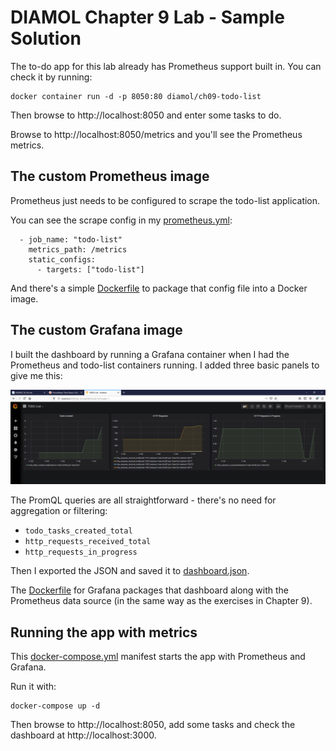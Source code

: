 # DIAMOL Chapter 9 Lab - Sample Solution

The to-do app for this lab already has Prometheus support built in. You can check it by running:

```
docker container run -d -p 8050:80 diamol/ch09-todo-list
```

Then browse to http://localhost:8050 and enter some tasks to do.

Browse to http://localhost:8050/metrics and you'll see the Prometheus metrics.

## The custom Prometheus image

Prometheus just needs to be configured to scrape the todo-list application.

You can see the scrape config in my [prometheus.yml](./prometheus/prometheus.yml):

```
  - job_name: "todo-list"
    metrics_path: /metrics
    static_configs:
      - targets: ["todo-list"]
```

And there's a simple [Dockerfile](./prometheus/Dockerfile) to package that config file into a Docker image.

## The custom Grafana image

I built the dashboard by running a Grafana container when I had the Prometheus and todo-list containers running. I added three basic panels to give me this:

![Grafana dashboard for the to-do list app](./dashboard.png)

The PromQL queries are all straightforward - there's no need for aggregation or filtering:

- `todo_tasks_created_total`
- `http_requests_received_total`
- `http_requests_in_progress`

Then I exported the JSON and saved it to [dashboard.json](./grafana/dashboard.json).

The [Dockerfile](./grafana/Dockerfile) for Grafana packages that dashboard along with the Prometheus data source (in the same way as the exercises in Chapter 9).

## Running the app with metrics

This [docker-compose.yml](docker-compose.yml) manifest starts the app with Prometheus and Grafana.

Run it with:

```
docker-compose up -d
```

Then browse to http://localhost:8050, add some tasks and check the dashboard at http://localhost:3000.
